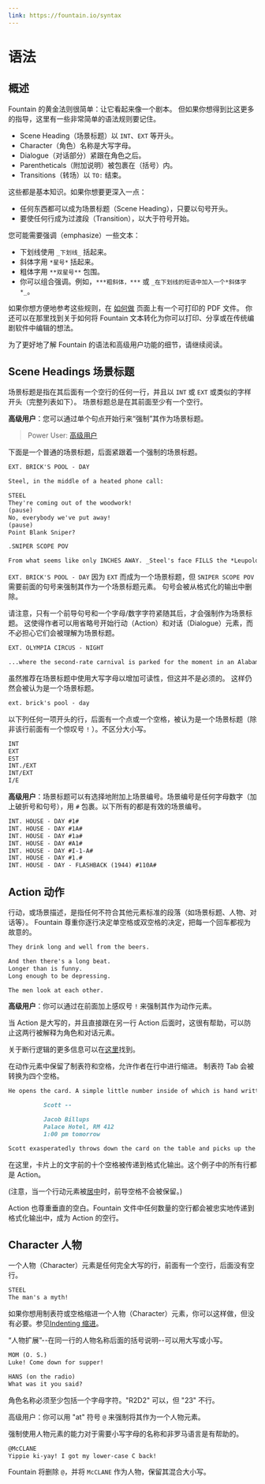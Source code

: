 ```yaml
---
link: https://fountain.io/syntax
---
```


# 语法

## 概述

Fountain 的黄金法则很简单：让它看起来像一个剧本。
但如果你想得到比这更多的指导，这里有一些非常简单的语法规则要记住。

- Scene Heading（场景标题）以 `INT`、`EXT` 等开头。
- Character（角色）名称是大写字母。
- Dialogue（对话部分）紧跟在角色之后。
- Parentheticals（附加说明）被包裹在（括号）内。
- Transitions（转场）以 `TO:` 结束。

这些都是基本知识。如果你想要更深入一点：

- 任何东西都可以成为场景标题（Scene Heading），只要以句号开头。
- 要使任何行成为过渡段（Transition），以大于符号开始。

您可能需要强调（emphasize）一些文本：

- 下划线使用 `_下划线_` 括起来。
- 斜体字用 `*星号*` 括起来。
- 粗体字用 `**双星号**` 包围。
- 你可以组合强调。例如，`***粗斜体，***` 或 `_在下划线的短语中加入一个*斜体字*_`。

如果你想方便地参考这些规则，在 [如何做](/guide/howto) 页面上有一个可打印的 PDF 文件。
你还可以在那里找到关于如何将 Fountain 文本转化为你可以打印、分享或在传统编剧软件中编辑的想法。

为了更好地了解 Fountain 的语法和高级用户功能的细节，请继续阅读。

## Scene Headings 场景标题

场景标题是指在其后面有一个空行的任何一行，并且以 `INT` 或 `EXT` 或类似的字样开头（完整列表如下）。
场景标题总是在其前面至少有一个空行。

**高级用户**：您可以通过单个句点开始行来“强制”其作为场景标题。

> Power User: [高级用户](https://zh.wikipedia.org/wiki/%E9%AB%98%E7%B4%9A%E7%94%A8%E6%88%B6)

下面是一个普通的场景标题，后面紧跟着一个强制的场景标题。

```md
EXT. BRICK'S POOL - DAY

Steel, in the middle of a heated phone call:

STEEL
They're coming out of the woodwork!
(pause)
No, everybody we've put away!
(pause)
Point Blank Sniper?

.SNIPER SCOPE POV

From what seems like only INCHES AWAY. _Steel's face FILLS the *Leupold Mark 4* scope_.
```

`EXT. BRICK'S POOL - DAY` 因为 `EXT` 而成为一个场景标题，但 `SNIPER SCOPE POV` 需要前面的句号来强制其作为一个场景标题元素。
句号会被从格式化的输出中删除。

请注意，只有一个前导句号和一个字母/数字字符紧随其后，才会强制作为场景标题。
这使得作者可以用省略号开始行动（Action）和对话（Dialogue）元素，而不必担心它们会被理解为场景标题。

```md
EXT. OLYMPIA CIRCUS - NIGHT

...where the second-rate carnival is parked for the moment in an Alabama field.
```

虽然推荐在场景标题中使用大写字母以增加可读性，但这并不是必须的。
这样仍然会被认为是一个场景标题。

```md
ext. brick's pool - day
```

以下列任何一项开头的行，后面有一个点或一个空格，被认为是一个场景标题（除非该行前面有一个惊叹号 `!` ）。不区分大小写。

```md
INT
EXT
EST
INT./EXT
INT/EXT
I/E
```

**高级用户**：场景标题可以有选择地附加上场景编号。场景编号是任何字母数字（加上破折号和句号），用 `#` 包裹。以下所有的都是有效的场景编号。

```md
INT. HOUSE - DAY #1#
INT. HOUSE - DAY #1A#
INT. HOUSE - DAY #1a#
INT. HOUSE - DAY #A1#
INT. HOUSE - DAY #I-1-A#
INT. HOUSE - DAY #1.#
INT. HOUSE - DAY - FLASHBACK (1944) #110A#
```

## Action 动作

行动，或场景描述，是指任何不符合其他元素标准的段落（如场景标题、人物、对话等）。
Fountain 尊重你逐行决定单空格或双空格的决定，把每一个回车都视为故意的。

```md
They drink long and well from the beers.

And then there's a long beat.
Longer than is funny.
Long enough to be depressing.

The men look at each other.
```

**高级用户**：你可以通过在前面加上感叹号 `!` 来强制其作为动作元素。

当 Action 是大写的，并且直接跟在另一行 Action 后面时，这很有帮助，可以防止这两行被解释为角色和对话元素。

关于断行逻辑的更多信息可以在[这里](https://fountain.io/syntax#section-br)找到。

在动作元素中保留了制表符和空格，允许作者在行中进行缩进。
制表符 Tab 会被转换为四个空格。

```md
He opens the card. A simple little number inside of which is hand written:

          Scott --

          Jacob Billups
          Palace Hotel, RM 412
          1:00 pm tomorrow

Scott exasperatedly throws down the card on the table and picks up the phone, hitting speed dial #1...
```

在这里，卡片上的文字前的十个空格被传递到格式化输出。这个例子中的所有行都是 Action。

(注意，当一个行动元素被[居中](https://fountain.io/syntax#section-centered)时，前导空格不会被保留。)

Action 也尊重垂直的空白。Fountain 文件中任何数量的空行都会被忠实地传递到格式化输出中，成为 Action 的空行。

## Character 人物

一个人物（Character）元素是任何完全大写的行，前面有一个空行，后面没有空行。

```md
STEEL
The man's a myth!
```

如果你想用制表符或空格缩进一个人物（Character）元素，你可以这样做，但没有必要。参见[Indenting 缩进](https://fountain.io/syntax#section-indenting)。

“人物扩展”--在同一行的人物名称后面的括号说明--可以用大写或小写。

```md
MOM (O. S.)
Luke! Come down for supper!

HANS (on the radio)
What was it you said?
```

角色名称必须至少包括一个字母字符。"R2D2" 可以，但 "23" 不行。

高级用户：你可以用 "at" 符号 `@` 来强制将其作为一个人物元素。

强制使用人物元素的能力对于需要小写字母的名称和非罗马语言是有帮助的。

```md
@McCLANE
Yippie ki-yay! I got my lower-case C back!
```

Fountain 将删除 `@`，并将 `McCLANE` 作为人物，保留其混合大小写。
